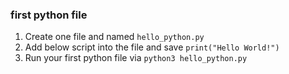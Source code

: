 ### first python file
1. Create one file and named  `hello_python.py`   
2. Add below script into the file and save `print("Hello World!")`   
3. Run your first python file via `python3 hello_python.py` 